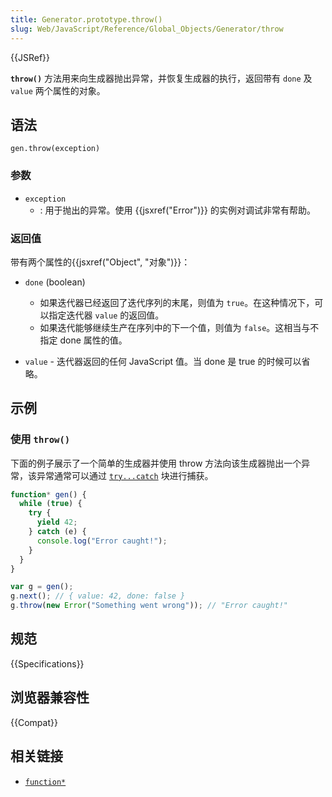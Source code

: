 ```yaml
---
title: Generator.prototype.throw()
slug: Web/JavaScript/Reference/Global_Objects/Generator/throw
---
```


{{JSRef}}

**`throw()`** 方法用来向生成器抛出异常，并恢复生成器的执行，返回带有 `done` 及 `value` 两个属性的对象。

## 语法

```plain
gen.throw(exception)
```

### 参数

- `exception`
  - : 用于抛出的异常。使用 {{jsxref("Error")}} 的实例对调试非常有帮助。

### 返回值

带有两个属性的{{jsxref("Object", "对象")}}：

- `done` (boolean)

  - 如果迭代器已经返回了迭代序列的末尾，则值为 `true`。在这种情况下，可以指定迭代器 `value` 的返回值。
  - 如果迭代能够继续生产在序列中的下一个值，则值为 `false`。这相当与不指定 done 属性的值。

- `value` - 迭代器返回的任何 JavaScript 值。当 done 是 true 的时候可以省略。

## 示例

### 使用 `throw()`

下面的例子展示了一个简单的生成器并使用 throw 方法向该生成器抛出一个异常，该异常通常可以通过 [`try...catch`](/zh-CN/docs/Web/JavaScript/Reference/Statements/try...catch) 块进行捕获。

```js
function* gen() {
  while (true) {
    try {
      yield 42;
    } catch (e) {
      console.log("Error caught!");
    }
  }
}

var g = gen();
g.next(); // { value: 42, done: false }
g.throw(new Error("Something went wrong")); // "Error caught!"
```

## 规范

{{Specifications}}

## 浏览器兼容性

{{Compat}}

## 相关链接

- [`function*`](/zh-CN/docs/Web/JavaScript/Reference/Statements/function*)
